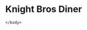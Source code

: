 <!DOCTYPE html>
<html>
    <head>
        <meta charset="utf-8">
        <title></title>
    </head>
    <body>
<h1>Knight Bros Diner</h1>

    </body>
</html>

